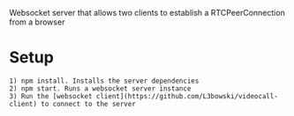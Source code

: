 Websocket server that allows two clients to establish a RTCPeerConnection from a browser

# Setup

	1) npm install. Installs the server dependencies
	2) npm start. Runs a websocket server instance
	3) Run the [websocket client](https://github.com/L3bowski/videocall-client) to connect to the server
